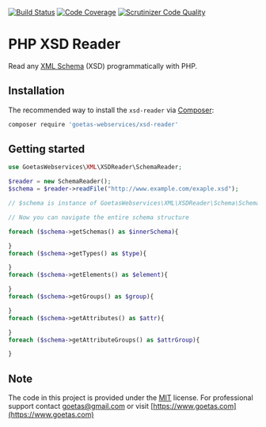 [![Build Status](https://travis-ci.org/goetas-webservices/xsd-reader.svg?branch=master)](https://travis-ci.org/goetas-webservices/xsd-reader)
[![Code Coverage](https://scrutinizer-ci.com/g/goetas-webservices/xsd-reader/badges/coverage.png?b=master)](https://scrutinizer-ci.com/g/goetas-webservices/xsd-reader/?branch=master)
[![Scrutinizer Code Quality](https://scrutinizer-ci.com/g/goetas-webservices/xsd-reader/badges/quality-score.png?b=master)](https://scrutinizer-ci.com/g/goetas-webservices/xsd-reader/?branch=master)


PHP XSD Reader
==============

Read any [XML Schema](http://www.w3.org/XML/Schema) (XSD) programmatically with PHP.


Installation
------------

The recommended way to install the `xsd-reader` via [Composer](https://getcomposer.org/):

```bash
composer require 'goetas-webservices/xsd-reader'
```

Getting started
---------------

```php
use GoetasWebservices\XML\XSDReader\SchemaReader;

$reader = new SchemaReader();
$schema = $reader->readFile("http://www.example.com/exaple.xsd");

// $schema is instance of GoetasWebservices\XML\XSDReader\Schema\Schema;

// Now you can navigate the entire schema structure

foreach ($schema->getSchemas() as $innerSchema){

}
foreach ($schema->getTypes() as $type){

}
foreach ($schema->getElements() as $element){

}
foreach ($schema->getGroups() as $group){

}
foreach ($schema->getAttributes() as $attr){

}
foreach ($schema->getAttributeGroups() as $attrGroup){

}
```
## Note 

The code in this project is provided under the 
[MIT](https://opensource.org/licenses/MIT) license. 
For professional support 
contact [goetas@gmail.com](mailto:goetas@gmail.com) 
or visit [https://www.goetas.com](https://www.goetas.com)
